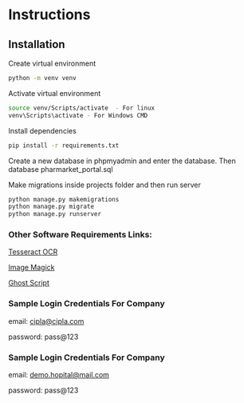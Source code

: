 # Instructions


## Installation

Create virtual environment

```bash
python -m venv venv
```
Activate virtual environment

```bash
source venv/Scripts/activate  - For linux
venv\Scripts\activate - For Windows CMD
```
Install dependencies

```bash
pip install -r requirements.txt
```
Create a new database in phpmyadmin and enter the database. Then database pharmarket_portal.sql

Make migrations inside projects folder and then run server

```bash
python manage.py makemigrations
python manage.py migrate
python manage.py runserver
```
### Other Software Requirements Links: 
[Tesseract OCR](https://digi.bib.uni-mannheim.de/tesseract/tesseract-ocr-w64-setup-v5.0.0-alpha.20200328.exe)

[Image Magick](https://imagemagick.org/download/binaries/ImageMagick-7.0.10-32-Q16-HDRI-x64-dll.exe)

[Ghost Script](https://github.com/ArtifexSoftware/ghostpdl-downloads/releases/download/gs9533/gs9533w64.exe)


### Sample Login Credentials For Company
email: cipla@cipla.com

password: pass@123

### Sample Login Credentials For Company
email: demo.hopital@mail.com

password: pass@123
